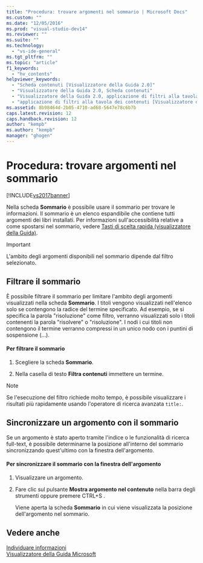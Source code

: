 ```yaml
---
title: "Procedura: trovare argomenti nel sommario | Microsoft Docs"
ms.custom: ""
ms.date: "12/05/2016"
ms.prod: "visual-studio-dev14"
ms.reviewer: ""
ms.suite: ""
ms.technology: 
  - "vs-ide-general"
ms.tgt_pltfrm: ""
ms.topic: "article"
f1_keywords: 
  - "hv_contents"
helpviewer_keywords: 
  - "Scheda contenuti [Visualizzatore della Guida 2.0]"
  - "Visualizzatore della Guida 2.0, Scheda contenuti"
  - "Visualizzatore della Guida 2.0, applicazione di filtri alla tavola dei contenuti"
  - "applicazione di filtri alla tavola dei contenuti [Visualizzatore della Guida 2.0]"
ms.assetid: 8b98464d-2b05-4710-ad68-5647e78c6b7b
caps.latest.revision: 12
caps.handback.revision: 12
author: "kempb"
ms.author: "kempb"
manager: "ghogen"
---
```

# Procedura: trovare argomenti nel sommario
[!INCLUDE[vs2017banner](../code-quality/includes/vs2017banner.md)]

Nella scheda **Sommario** è possibile usare il sommario per trovare le informazioni.  Il sommario è un elenco espandibile che contiene tutti argomenti dei libri installati.  Per informazioni sull'accessibilità relative a come spostarsi nel sommario, vedere [Tasti di scelta rapida \(visualizzatore della Guida\)](../ide/shortcut-keys-help-viewer.md).  
  
> [!IMPORTANT]
>  L'ambito degli argomenti disponibili nel sommario dipende dal filtro selezionato.  
  
## Filtrare il sommario  
 È possibile filtrare il sommario per limitare l'ambito degli argomenti visualizzati nella scheda **Sommario**.  I titoli vengono visualizzati nell'elenco solo se contengono la radice del termine specificato.  Ad esempio, se si specifica la parola "risoluzione" come filtro, verranno visualizzati solo i titoli contenenti la parola "risolvere" o "risoluzione".  I nodi i cui titoli non contengono il termine verranno compressi in un unico nodo con i puntini di sospensione \(...\).  
  
#### Per filtrare il sommario  
  
1.  Scegliere la scheda **Sommario**.  
  
2.  Nella casella di testo **Filtra contenuti** immettere un termine.  
  
> [!NOTE]
>  Se l'esecuzione del filtro richiede molto tempo, è possibile visualizzare i risultati più rapidamente usando l'operatore di ricerca avanzata `title:`.  
  
## Sincronizzare un argomento con il sommario  
 Se un argomento è stato aperto tramite l'indice o le funzionalità di ricerca full\-text, è possibile determinarne la posizione all'interno del sommario sincronizzando quest'ultimo con la finestra dell'argomento.  
  
#### Per sincronizzare il sommario con la finestra dell'argomento  
  
1.  Visualizzare un argomento.  
  
2.  Fare clic sul pulsante **Mostra argomento nel contenuto** nella barra degli strumenti oppure premere                                                            CTRL\+S                                                           .  
  
     Viene aperta la scheda **Sommario** in cui viene visualizzata la posizione dell'argomento nel sommario.  
  
## Vedere anche  
 [Individuare informazioni](../ide/locate-information.md)   
 [Visualizzatore della Guida Microsoft](../ide/microsoft-help-viewer.md)